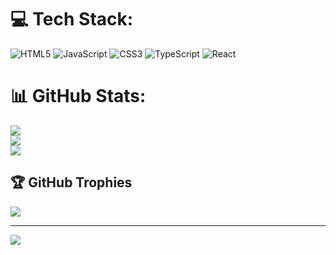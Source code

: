 

# 💻 Tech Stack:
![HTML5](https://img.shields.io/badge/html5-%23E34F26.svg?style=flat&logo=html5&logoColor=white) ![JavaScript](https://img.shields.io/badge/javascript-%23323330.svg?style=flat&logo=javascript&logoColor=%23F7DF1E) ![CSS3](https://img.shields.io/badge/css3-%231572B6.svg?style=flat&logo=css3&logoColor=white) ![TypeScript](https://img.shields.io/badge/typescript-%23007ACC.svg?style=flat&logo=typescript&logoColor=white) ![React](https://img.shields.io/badge/react-%2320232a.svg?style=flat&logo=react&logoColor=%2361DAFB)
# 📊 GitHub Stats:
![](https://github-readme-stats.vercel.app/api?username=Tech-Priest1&theme=dark&hide_border=true&include_all_commits=true&count_private=true)<br/>
![](https://github-readme-streak-stats.herokuapp.com/?user=Tech-Priest1&theme=dark&hide_border=true)<br/>
![](https://github-readme-stats.vercel.app/api/top-langs/?username=Tech-Priest1&theme=dark&hide_border=true&include_all_commits=true&count_private=true&layout=compact)

## 🏆 GitHub Trophies
![](https://github-profile-trophy.vercel.app/?username=Tech-Priest1&theme=dark&no-frame=true&no-bg=true&margin-w=4)


---
[![](https://visitcount.itsvg.in/api?id=Tech-Priest1&label=Profile%20Views&color=3&icon=6&pretty=true)](https://visitcount.itsvg.in)

<!-- Proudly created with GPRM ( https://gprm.itsvg.in ) -->
